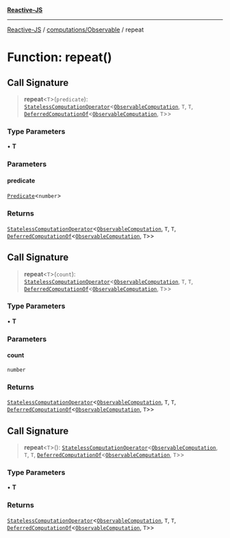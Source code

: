 [**Reactive-JS**](../../../README.md)

***

[Reactive-JS](../../../README.md) / [computations/Observable](../README.md) / repeat

# Function: repeat()

## Call Signature

> **repeat**\<`T`\>(`predicate`): [`StatelessComputationOperator`](../../type-aliases/StatelessComputationOperator.md)\<[`ObservableComputation`](../interfaces/ObservableComputation.md), `T`, `T`, [`DeferredComputationOf`](../../type-aliases/DeferredComputationOf.md)\<[`ObservableComputation`](../interfaces/ObservableComputation.md), `T`\>\>

### Type Parameters

• **T**

### Parameters

#### predicate

[`Predicate`](../../../functions/type-aliases/Predicate.md)\<`number`\>

### Returns

[`StatelessComputationOperator`](../../type-aliases/StatelessComputationOperator.md)\<[`ObservableComputation`](../interfaces/ObservableComputation.md), `T`, `T`, [`DeferredComputationOf`](../../type-aliases/DeferredComputationOf.md)\<[`ObservableComputation`](../interfaces/ObservableComputation.md), `T`\>\>

## Call Signature

> **repeat**\<`T`\>(`count`): [`StatelessComputationOperator`](../../type-aliases/StatelessComputationOperator.md)\<[`ObservableComputation`](../interfaces/ObservableComputation.md), `T`, `T`, [`DeferredComputationOf`](../../type-aliases/DeferredComputationOf.md)\<[`ObservableComputation`](../interfaces/ObservableComputation.md), `T`\>\>

### Type Parameters

• **T**

### Parameters

#### count

`number`

### Returns

[`StatelessComputationOperator`](../../type-aliases/StatelessComputationOperator.md)\<[`ObservableComputation`](../interfaces/ObservableComputation.md), `T`, `T`, [`DeferredComputationOf`](../../type-aliases/DeferredComputationOf.md)\<[`ObservableComputation`](../interfaces/ObservableComputation.md), `T`\>\>

## Call Signature

> **repeat**\<`T`\>(): [`StatelessComputationOperator`](../../type-aliases/StatelessComputationOperator.md)\<[`ObservableComputation`](../interfaces/ObservableComputation.md), `T`, `T`, [`DeferredComputationOf`](../../type-aliases/DeferredComputationOf.md)\<[`ObservableComputation`](../interfaces/ObservableComputation.md), `T`\>\>

### Type Parameters

• **T**

### Returns

[`StatelessComputationOperator`](../../type-aliases/StatelessComputationOperator.md)\<[`ObservableComputation`](../interfaces/ObservableComputation.md), `T`, `T`, [`DeferredComputationOf`](../../type-aliases/DeferredComputationOf.md)\<[`ObservableComputation`](../interfaces/ObservableComputation.md), `T`\>\>
